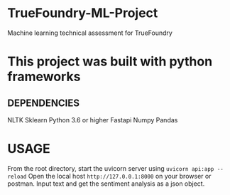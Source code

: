 # TrueFoundry-ML-Project
Machine learning technical assessment for TrueFoundry

# This project was built with python frameworks

## DEPENDENCIES
NLTK
Sklearn
Python 3.6 or higher
Fastapi
Numpy
Pandas

# USAGE
From the root directory, start the uvicorn server using ``uvicorn api:app --reload``
Open the local host ``http://127.0.0.1:8000`` on your browser or postman.
Input text and get the sentiment analysis as a json object.
